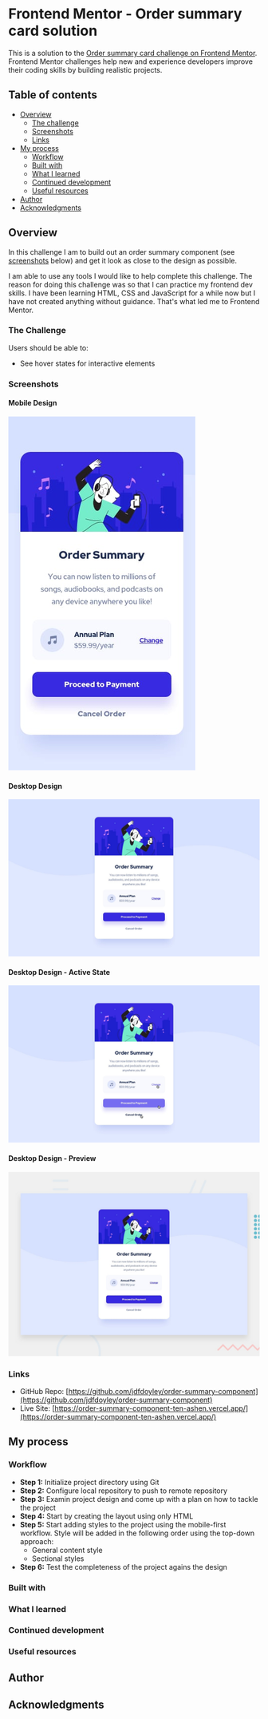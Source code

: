 # Frontend Mentor - Order summary card solution

This is a solution to the [Order summary card challenge on Frontend Mentor](https://www.frontendmentor.io/challenges/order-summary-component-QlPmajDUj). Frontend Mentor challenges help new and experience developers improve their coding skills by building realistic projects.

## Table of contents

- [Overview](#overview)
  - [The challenge](#the-challenge)
  - [Screenshots](#screenshots)
  - [Links](#links)
- [My process](#my-process)
  - [Workflow](#workflow)
  - [Built with](#built-with)
  - [What I learned](#what-i-learned)
  - [Continued development](#continued-development)
  - [Useful resources](#useful-resources)
- [Author](#author)
- [Acknowledgments](#acknowledgments)

## Overview

In this challenge I am to build out an order summary component (see [screenshots](#screenshots) below) and get it look as close to the design as possible.

I am able to use any tools I would like to help complete this challenge. The reason for doing this challenge was so that I can practice my frontend dev skills. I have been learning HTML, CSS and JavaScript for a while now but I have not created anything without guidance. That's what led me to Frontend Mentor.

### The Challenge

Users should be able to:

- See hover states for interactive elements

### Screenshots

#### Mobile Design

![Mobile Design](./design/mobile-design.jpg)

#### Desktop Design

![Desktop Design](./design/desktop-design.jpg)

#### Desktop Design - Active State

![Desktop Design Active State](./design/active-states.jpg)

#### Desktop Design - Preview

![Desktop Preview](./design/desktop-preview.jpg)

### Links

- GitHub Repo: [https://github.com/jdfdoyley/order-summary-component](https://github.com/jdfdoyley/order-summary-component)
- Live Site: [https://order-summary-component-ten-ashen.vercel.app/](https://order-summary-component-ten-ashen.vercel.app/)

## My process

### Workflow

- **Step 1:** Initialize project directory using Git
- **Step 2:** Configure local repository to push to remote repository
- **Step 3:** Examin project design and come up with a plan on how to tackle the project
- **Step 4:** Start by creating the layout using only HTML
- **Step 5:** Start adding styles to the project using the mobile-first workflow. Style will be added in the following order using the top-down approach:
  - General content style
  - Sectional styles
- **Step 6:** Test the completeness of the project agains the design

### Built with

### What I learned

### Continued development

### Useful resources

## Author

## Acknowledgments
